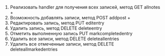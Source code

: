 1. Реализовать handler для получения всех записей, метод GET allnotes +
2. Возможность добавлять записи, метод POST addpost +
3. Редактировать запись, метод PUT editentry
4. Удалить запись, метод DELETE deleteentry
5. Отметить выполненную запись PUT markcompletedentry
6. Удалить все записи, метод DELETE deleteallentries
7. Удалить все отмеченные записи, метод DELETE deleteallmarkedentries